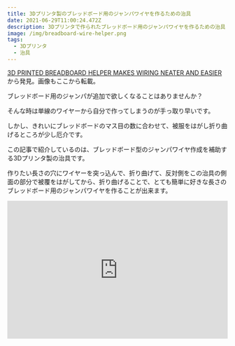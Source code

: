 ```yaml
---
title: 3Dプリンタ製のブレッドボード用のジャンパワイヤを作るための治具
date: 2021-06-29T11:00:24.472Z
description: 3Dプリンタで作られたブレッドボード用のジャンパワイヤを作るための治具
image: /img/breadboard-wire-helper.png
tags:
  - 3Dプリンタ
  - 治具
---
```

[3D PRINTED BREADBOARD HELPER MAKES WIRING NEATER AND EASIER](https://hackaday.com/2020/02/23/3d-printed-breadboard-helper-makes-wiring-neater-and-easier/)から発見。画像もここから転載。

ブレッドボード用のジャンパが追加で欲しくなることはありませんか？

そんな時は単線のワイヤーから自分で作ってしまうのが手っ取り早いです。

しかし、きれいにブレッドボードのマス目の数に合わせて、被服をはがし折り曲げるところが少し厄介です。

この記事で紹介しているのは、ブレッドボード型のジャンパワイヤ作成を補助する3Dプリンタ製の治具です。

作りたい長さの穴にワイヤーを突っ込んで、折り曲げて、反対側をこの治具の側面の部分で被覆をはがしてから、折り曲げることで、とても簡単に好きな長さのブレッドボード用のジャンパワイヤを作ることが出来ます。

<iframe width="100%" height="315" src="https://www.youtube.com/embed/3nvrVYaldLg" frameborder="0" allow="accelerometer; autoplay; clipboard-write; encrypted-media; gyroscope; picture-in-picture" allowfullscreen></iframe>
